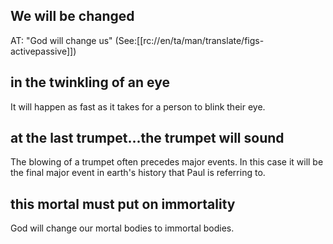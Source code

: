 ## We will be changed ##

AT: "God will change us" (See:[[rc://en/ta/man/translate/figs-activepassive]])

## in the twinkling of an eye ##

It will happen as fast as it takes for a person to blink their eye.

## at the last trumpet...the trumpet will sound ##

The blowing of a trumpet often precedes major events. In this case it will be the final major event in earth's history that Paul is referring to.

## this mortal must put on immortality ##

God will change our mortal bodies to immortal bodies.